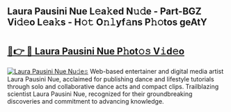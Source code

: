 ## Laura Pausini Nue L𝚎a𝚔ed N𝚞𝚍e - Part-BGZ Vi𝚍𝚎o L𝚎a𝚔s - H𝚘𝚝 O𝚗𝚕yf𝚊ns P𝚑𝚘tos geAtY

# <h2><a href="http://kf4skr.oniu.top/?m=Laura+Pausini+Nue">🔗👉 🔴 Laura Pausini Nue P𝚑ot𝚘𝚜 V𝚒d𝚎o</a></h2>

[![Laura Pausini Nue Nu𝚍e𝚜](https://i.imgur.com/0qMVB7G.gif)](http://kf4skr.oniu.top/?m=Laura+Pausini+Nue)
Web-based entertainer and digital media artist Laura Pausini Nue, acclaimed for publishing dance and lifestyle tutorials through solo and collaborative dance acts and compact clips. Trailblazing scientist Laura Pausini Nue, recognized for their groundbreaking discoveries and commitment to advancing knowledge.  

